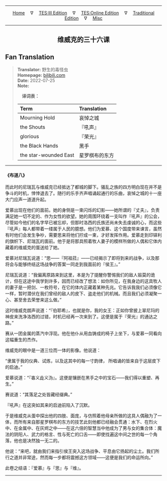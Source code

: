 
---

<!-- Jekyll Page Links -->

<center>
<a href="../../../../../../index.html">Home</a>
&emsp;&nabla;&emsp;
<a href="../../../../../index-tes3.html">TES:III Edition</a>
&emsp;&nabla;&emsp;
<a href="../../../../../index-teso.html">TES:Online Edition</a>
&emsp;&nabla;&emsp;
<a href="../../../../../index-traditional.html">Traditional Edition</a>
&emsp;&nabla;&emsp;
<a href="../../../../../index-misc.html">Misc</a>
</center>

<!-- Markdown Body Below: -->

---

<center>
<h2><span style="font-family:SimSun">维威克的三十六课</span></h2>
</center>

## Fan Translation

> __Translator:__ 野生的毒怪虫\
> __Homepage:__ [bilibili.com][1]\
> __Date:__ 2022-07-25\
> __Note:__
>
> &emsp;__译词表：__
>
> | Term                               | Translation |
> |:-----------------------------------|:------------|
> | Mourning Hold                      | 哀悼之城 |
> | the Shouts                         | 『吼声』 |
> | glorious                           | 『荣光』 |
> | the Black Hands                    | 黑手 |
> | the star-wounded East              | 星罗棋布的东方 |

[1]: https://www.bilibili.com/read/cv17754486/

---

#### 《布道八》

而此时的尼瑞瓦与维威克已经抵达了都城的脚下。骚乱之族的四方明白现在并不是争斗的时机，悻悻退去了。随行的乐手齐声唱诵起通行的乐曲，哀悼之城的十一座大门应声一道道升起。

爱慕出现在他们的面前。她的身侧是一束闪烁的幻影——她所谓的『丈夫』，负责满足她一切不定的、作为女性的欲望。她的周围环绕着一支叫作『吼声』的公会，尽管如今他们的名字早已被忘却，但那时洛西的氏族还尚未失去虔诚的心，而这些『吼声』每人都带着一缕属于人民的臆想。他们为爱慕、这个国度带来谏言，虽然有时他们会发生争吵，需要思来将他们拧成一束，才好发挥作用。爱慕走到印铎利的旗帜下、尼瑞瓦的面前。他于是将那具照着牧人妻子的模样所做的人偶和它体内藏着的维威克的蛋送给了她。

爱慕对尼瑞瓦说道：“思——『阿祖菈』——已经揭示了即将到来的战争，以及那将会与能够终结这场战争的答案一同走到我面前的『侯王』。”

尼瑞瓦说道：“我偏离原路来到这里，本是为了提醒你警惕我们的敌人锻莫的诡计，但在这途中我学到许多，因而已经改了想法：如你所见，在我身边的这具牧人的妻子是一把剑、一枚符号，在它的体内正藏着某种先兆。它告诉我我们必须像它一样，暂时潜伏在我们曾经的敌人的皮下、盗走他们的机械。而且我们必须凝聚一心、甚至舍去荣誉来这么做。”

这时维威克朗声说道：“『伯耶希』，也就是你，我的女王：正如你曾披上翠尼玛的神皮来洗净洛西的过错，时机已经再一次来到了。这便是属于『荣光』的通达之路。”

赛从一团金属的蒸汽中浮现。他在他仆从用血铸成的椅子上坐下，与爱慕一同看向这幅重生的杰作。

维威克的眼中是一道三位而一体的影像。他说道：

“隶属于我的仪典、试炼，以及这其中的每一寸韵律，
所唱诵的皆来自于这层皮下的启迪。”

爱慕说道：“『毐义歮义沩』。这便是镶嵌在黑手之中的宝石——我们得以重塑、再生。”

赛说道：“其落足之处皆藏经缀典。”

『吼声』在这突如其来的启迪前陷入了沉默。

于是维威克从蛋中探出他的四肢、面庞，与仿照着他母亲所做的这具人偶融为了一体，而所有来自那星罗棋布的东方的技艺此刻他都已经融会贯通：水下、在烈火中、在金属中、在灰烬之中——在这六倍的智慧当中他成为了男与女的集合体：魔法的阴阳人、武力的格言、性与死亡的口舌——即使找遍这中间之世的每一个角落，他也是决然独一无二的。

他说：“来吧，就由我们来指引侯王突入这场战争、平息由它扬起的尘土。我们所行之道并非常途，然而每一步都将震撼这方领域——这便是我们的命运所向。”

此卷之结语：『爱慕』与『思』与『维』。

---
